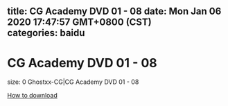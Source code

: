 
title: CG Academy DVD 01 - 08
date: Mon Jan 06 2020 17:47:57 GMT+0800 (CST)    
categories: baidu
---

# CG Academy DVD 01 - 08
size: 0
 Ghostxx-CG|CG Academy DVD 01 - 08
 

[How to download](https://bpcam.bemobtrk.com/go/2ceec3aa-1ca2-46d6-b9ff-aaa5c184517c?jno=5142)
